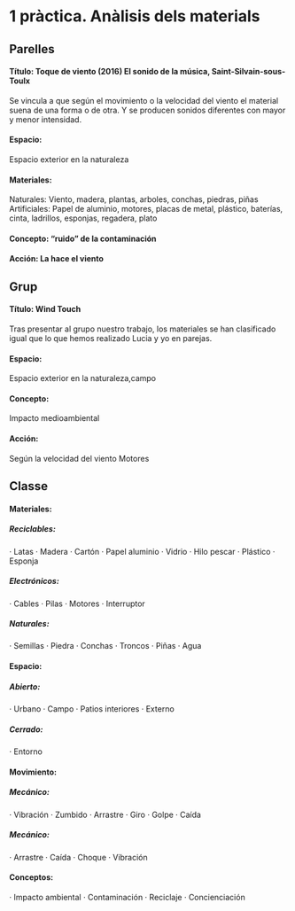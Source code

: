 # 1 pràctica. Anàlisis dels materials
## Parelles

#### Título: Toque de viento (2016) El sonido de la música, Saint-Silvain-sous-Toulx
Se vincula a que según el movimiento o la velocidad del viento el material suena de una forma o de otra. Y se producen sonidos diferentes con mayor y menor intensidad.

#### Espacio:
Espacio exterior en la naturaleza

#### Materiales:
Naturales: Viento, madera, plantas, arboles, conchas, piedras, piñas 
Artificiales: Papel de aluminio, motores, placas de metal, plástico, baterías, cinta, ladrillos, esponjas, regadera, plato

#### Concepto: “ruido” de la contaminación 

#### Acción: La hace el viento

## Grup
#### Título: Wind Touch
Tras presentar al grupo nuestro trabajo, los materiales se han clasificado igual que lo que hemos realizado Lucia y yo en parejas.

#### Espacio:
Espacio exterior en la naturaleza,campo

#### Concepto:
Impacto medioambiental

#### Acción:
Según la velocidad del viento
Motores

## Classe

#### Materiales:
##### Reciclables:
· Latas
· Madera
· Cartón
· Papel aluminio
· Vidrio
· Hilo pescar
· Plástico
· Esponja
##### Electrónicos:
· Cables
· Pilas
· Motores
· Interruptor
##### Naturales:
· Semillas
· Piedra
· Conchas
· Troncos
· Piñas
· Agua

#### Espacio:
##### Abierto:
· Urbano
· Campo
· Patios interiores
· Externo
##### Cerrado:
· Entorno

#### Movimiento:
##### Mecánico:
· Vibración
· Zumbido
· Arrastre
· Giro
· Golpe
· Caída
##### Mecánico:
· Arrastre
· Caída
· Choque
· Vibración

#### Conceptos:
· Impacto ambiental
· Contaminación
· Reciclaje
· Concienciación
